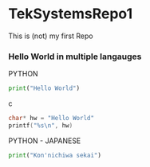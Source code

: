 # TekSystemsRepo1
This is (not) my first Repo  

### Hello World in multiple langauges  
PYTHON

```python
print("Hello World")
```
c
```c
char* hw = "Hello World"
printf("%s\n", hw)
```

PYTHON - JAPANESE
```python
print("Kon'nichiwa sekai")
```
